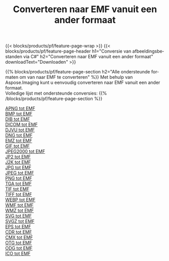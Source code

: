 ﻿---
title: Converteren naar EMF vanuit een ander formaat 
weight: 3920
url: /nl/net/conversion/to/emf 
lang: nl
langdirlevel: 2
locales: zh-hans,ja,it,ru,de,es,fr,nl,id,lt,pl,pt,vi,tr,ko,zh-hant,ar,hi,th,sv,cs,uk,he
description: Met behulp van Aspose.Imaging kunt u eenvoudig converteren naar EMF vanuit een ander formaat
---

{{< blocks/products/pf/feature-page-wrap >}}
{{< blocks/products/pf/feature-page-header h1="Conversie van afbeeldingsbestanden via C#" h2="Converteren naar EMF vanuit een ander formaat" downloadText="Downloaden" >}}


{{% blocks/products/pf/feature-page-section  h2="Alle ondersteunde formaten om van naar EMF te converteren" %}}
Met behulp van Aspose.Imaging kunt u eenvoudig converteren naar EMF vanuit een ander formaat.
<br/>
Volledige lijst met ondersteunde conversies:
{{% /blocks/products/pf/feature-page-section %}}
<div class="container-fluid productfamilypage bg-gray">
    <div class="convertypes bg-gray agp-content section">
        <div class="container">
		<div class="row other-converters">
		    <div class='col-md-2 other-converter remove-lp remove-rp'><a href="/imaging/nl/net/conversion/apng-to-emf" >APNG tot EMF</a></div>
<div class='col-md-2 other-converter remove-lp remove-rp'><a href="/imaging/nl/net/conversion/bmp-to-emf" >BMP tot EMF</a></div>
<div class='col-md-2 other-converter remove-lp remove-rp'><a href="/imaging/nl/net/conversion/dib-to-emf" >DIB tot EMF</a></div>
<div class='col-md-2 other-converter remove-lp remove-rp'><a href="/imaging/nl/net/conversion/dicom-to-emf" >DICOM tot EMF</a></div>
<div class='col-md-2 other-converter remove-lp remove-rp'><a href="/imaging/nl/net/conversion/djvu-to-emf" >DJVU tot EMF</a></div>
<div class='col-md-2 other-converter remove-lp remove-rp'><a href="/imaging/nl/net/conversion/dng-to-emf" >DNG tot EMF</a></div>
<div class='col-md-2 other-converter remove-lp remove-rp'><a href="/imaging/nl/net/conversion/emz-to-emf" >EMZ tot EMF</a></div>
<div class='col-md-2 other-converter remove-lp remove-rp'><a href="/imaging/nl/net/conversion/gif-to-emf" >GIF tot EMF</a></div>
<div class='col-md-2 other-converter remove-lp remove-rp'><a href="/imaging/nl/net/conversion/jpeg2000-to-emf" >JPEG2000 tot EMF</a></div>
<div class='col-md-2 other-converter remove-lp remove-rp'><a href="/imaging/nl/net/conversion/jp2-to-emf" >JP2 tot EMF</a></div>
<div class='col-md-2 other-converter remove-lp remove-rp'><a href="/imaging/nl/net/conversion/j2k-to-emf" >J2K tot EMF</a></div>
<div class='col-md-2 other-converter remove-lp remove-rp'><a href="/imaging/nl/net/conversion/jpg-to-emf" >JPG tot EMF</a></div>
<div class='col-md-2 other-converter remove-lp remove-rp'><a href="/imaging/nl/net/conversion/jpeg-to-emf" >JPEG tot EMF</a></div>
<div class='col-md-2 other-converter remove-lp remove-rp'><a href="/imaging/nl/net/conversion/png-to-emf" >PNG tot EMF</a></div>
<div class='col-md-2 other-converter remove-lp remove-rp'><a href="/imaging/nl/net/conversion/tga-to-emf" >TGA tot EMF</a></div>
<div class='col-md-2 other-converter remove-lp remove-rp'><a href="/imaging/nl/net/conversion/tif-to-emf" >TIF tot EMF</a></div>
<div class='col-md-2 other-converter remove-lp remove-rp'><a href="/imaging/nl/net/conversion/tiff-to-emf" >TIFF tot EMF</a></div>
<div class='col-md-2 other-converter remove-lp remove-rp'><a href="/imaging/nl/net/conversion/webp-to-emf" >WEBP tot EMF</a></div>
<div class='col-md-2 other-converter remove-lp remove-rp'><a href="/imaging/nl/net/conversion/wmf-to-emf" >WMF tot EMF</a></div>
<div class='col-md-2 other-converter remove-lp remove-rp'><a href="/imaging/nl/net/conversion/wmz-to-emf" >WMZ tot EMF</a></div>
<div class='col-md-2 other-converter remove-lp remove-rp'><a href="/imaging/nl/net/conversion/svg-to-emf" >SVG tot EMF</a></div>
<div class='col-md-2 other-converter remove-lp remove-rp'><a href="/imaging/nl/net/conversion/svgz-to-emf" >SVGZ tot EMF</a></div>
<div class='col-md-2 other-converter remove-lp remove-rp'><a href="/imaging/nl/net/conversion/eps-to-emf" >EPS tot EMF</a></div>
<div class='col-md-2 other-converter remove-lp remove-rp'><a href="/imaging/nl/net/conversion/cdr-to-emf" >CDR tot EMF</a></div>
<div class='col-md-2 other-converter remove-lp remove-rp'><a href="/imaging/nl/net/conversion/cmx-to-emf" >CMX tot EMF</a></div>
<div class='col-md-2 other-converter remove-lp remove-rp'><a href="/imaging/nl/net/conversion/otg-to-emf" >OTG tot EMF</a></div>
<div class='col-md-2 other-converter remove-lp remove-rp'><a href="/imaging/nl/net/conversion/odg-to-emf" >ODG tot EMF</a></div>
<div class='col-md-2 other-converter remove-lp remove-rp'><a href="/imaging/nl/net/conversion/ico-to-emf" >ICO tot EMF</a></div>
                </div>
        </div>
    </div>
</div>
<br/>

